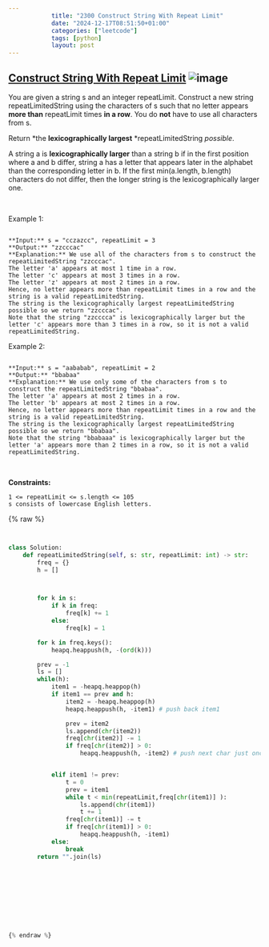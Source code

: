 ```yaml
---
            title: "2300 Construct String With Repeat Limit"
            date: "2024-12-17T08:51:50+01:00"
            categories: ["leetcode"]
            tags: [python]
            layout: post
---
```

            
## [Construct String With Repeat Limit](https://leetcode.com/problems/construct-string-with-repeat-limit) ![image](https://img.shields.io/badge/Difficulty-Medium-orange)

You are given a string s and an integer repeatLimit. Construct a new string repeatLimitedString using the characters of s such that no letter appears **more than** repeatLimit times **in a row**. You do **not** have to use all characters from s.

Return *the **lexicographically largest** *repeatLimitedString *possible*.

A string a is **lexicographically larger** than a string b if in the first position where a and b differ, string a has a letter that appears later in the alphabet than the corresponding letter in b. If the first min(a.length, b.length) characters do not differ, then the longer string is the lexicographically larger one.

 

Example 1:

```

**Input:** s = "cczazcc", repeatLimit = 3
**Output:** "zzcccac"
**Explanation:** We use all of the characters from s to construct the repeatLimitedString "zzcccac".
The letter 'a' appears at most 1 time in a row.
The letter 'c' appears at most 3 times in a row.
The letter 'z' appears at most 2 times in a row.
Hence, no letter appears more than repeatLimit times in a row and the string is a valid repeatLimitedString.
The string is the lexicographically largest repeatLimitedString possible so we return "zzcccac".
Note that the string "zzcccca" is lexicographically larger but the letter 'c' appears more than 3 times in a row, so it is not a valid repeatLimitedString.

```

Example 2:

```

**Input:** s = "aababab", repeatLimit = 2
**Output:** "bbabaa"
**Explanation:** We use only some of the characters from s to construct the repeatLimitedString "bbabaa". 
The letter 'a' appears at most 2 times in a row.
The letter 'b' appears at most 2 times in a row.
Hence, no letter appears more than repeatLimit times in a row and the string is a valid repeatLimitedString.
The string is the lexicographically largest repeatLimitedString possible so we return "bbabaa".
Note that the string "bbabaaa" is lexicographically larger but the letter 'a' appears more than 2 times in a row, so it is not a valid repeatLimitedString.

```

 

**Constraints:**

	1 <= repeatLimit <= s.length <= 105
	s consists of lowercase English letters.

{% raw %}


```python


class Solution:
    def repeatLimitedString(self, s: str, repeatLimit: int) -> str:
        freq = {}
        h = []



        for k in s:
            if k in freq:
                freq[k] += 1
            else:
                freq[k] = 1

        for k in freq.keys():
            heapq.heappush(h, -(ord(k)))

        prev = -1
        ls = []
        while(h):
            item1 = -heapq.heappop(h)
            if item1 == prev and h:
                item2 = -heapq.heappop(h)
                heapq.heappush(h, -item1) # push back item1

                prev = item2
                ls.append(chr(item2))
                freq[chr(item2)] -= 1
                if freq[chr(item2)] > 0:
                    heapq.heappush(h, -item2) # push next char just once


            elif item1 != prev:
                t = 0
                prev = item1
                while t < min(repeatLimit,freq[chr(item1)] ):
                    ls.append(chr(item1))
                    t += 1
                freq[chr(item1)] -= t
                if freq[chr(item1)] > 0:
                    heapq.heappush(h, -item1)
            else:
                break
        return "".join(ls)

            



        

        


{% endraw %}
```
